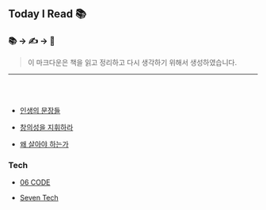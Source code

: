 ##  Today I Read 📚
### 📚 -> ✍️ -> 💭

> 이 마크다운은 책을 읽고 정리하고 다시 생각하기 위해서 생성하였습니다.
___
 
<br>
<br>

- <a href="https://github.com/YuLim2/TIR/tree/master/%EC%9D%B8%EC%83%9D%EC%9D%98%20%EB%AC%B8%EC%9E%A5%EB%93%A4"> 인생의 문장들 </a>

- <a href="https://github.com/YuLim2/TIR/tree/master/%EC%B0%BD%EC%9D%98%EC%84%B1%EC%9D%84%20%EC%A7%80%ED%9C%98%ED%95%98%EB%9D%BC">창의성을 지휘하라</a>

- <a href="https://github.com/YuLim2/TIR/tree/master/%EC%99%9C%20%EC%82%B4%EC%95%84%EC%95%BC%20%ED%95%98%EB%8A%94%EA%B0%80">왜 살아야 하는가</a>

### Tech

- <a href="https://github.com/YuLim2/TIR/tree/master/06%20CODE">06 CODE</a>

- <a href="https://github.com/YuLim2/TIR/tree/master/Seven_Tech">Seven Tech</a>
